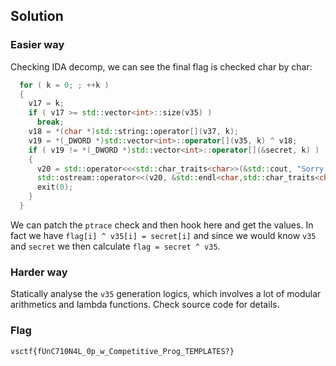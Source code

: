 ## Solution

### Easier way

Checking IDA decomp, we can see the final flag is checked char by char:

```cpp
  for ( k = 0; ; ++k )
  {
    v17 = k;
    if ( v17 >= std::vector<int>::size(v35) )
      break;
    v18 = *(char *)std::string::operator[](v37, k);
    v19 = *(_DWORD *)std::vector<int>::operator[](v35, k) ^ v18;
    if ( v19 != *(_DWORD *)std::vector<int>::operator[](&secret, k) )
    {
      v20 = std::operator<<<std::char_traits<char>>(&std::cout, "Sorry.");
      std::ostream::operator<<(v20, &std::endl<char,std::char_traits<char>>);
      exit(0);
    }
  }
```

We can patch the `ptrace` check and then hook here and get the values. In fact we have `flag[i] ^ v35[i] = secret[i]` and since we would know `v35` and `secret` we then calculate `flag = secret ^ v35`.

### Harder way

Statically analyse the `v35` generation logics, which involves a lot of modular arithmetics and lambda functions. Check source code for details.

### Flag

`vsctf{fUnC710N4L_0p_w_Competitive_Prog_TEMPLATES?}`